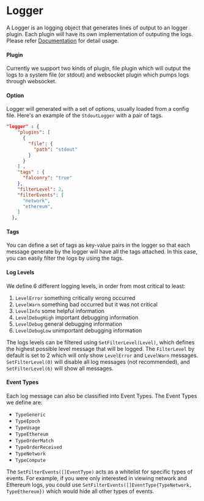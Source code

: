 # Logger

A Logger is an logging object that generates lines of output to an logger plugin.
Each plugin will have its own implementation of outputing the logs. Please refer 
[Documentation](https://godoc.org/github.com/republicprotocol/republic-go/logger) 
for detail usage.

#### Plugin

Currently we support two kinds of plugin, file plugin which will output the logs 
to a system file (or stdout) and websocket plugin which pumps logs through
websocket. 

#### Option

Logger will generated with a set of options, usually loaded from a config file.
Here's an example of the `StdoutLogger` with a pair of tags.

```json
"logger" : {
    "plugins": [
      {
        "file": {
          "path": "stdout"
        }
      }
    ] , 
    "tags" : {
      "falconry": "true"
    },
    "filterLevel": 2,
    "filterEvents": [
      "network",
      "ethereum",
    ]
  },
```

#### Tags

You can define a set of tags as key-value pairs in the logger so that each message 
generate by the logger will have all the tags attached. In this case, you can
easily filter the logs by using the tags.


#### Log Levels

We define 6 different logging levels, in order from most critical to least:

1. `LevelError`       something critically wrong occurred
2. `LevelWarn`        something bad occurred but it was not critical
3. `LevelInfo`        some helpful information 
4. `LevelDebugHigh`   important debugging information
5. `LevelDebug`       general debugging information
6. `LevelDebugLow`    unimportant debugging information

The logs levels can be filtered using `SetFilterLevel(Level)`, which defines the
highest possible level message that will be logged. The `FilterLevel` by default is
set to 2 which will only show `LevelError` and `LevelWarn` messages.
`SetFilterLevel(0)` will disable all log messages (not recommended), and
`SetFilterLevel(6)` will show all messages.


#### Event Types

Each log message can also be classified into Event Types. The Event Types we define
are:

- `TypeGeneric` 
- `TypeEpoch`   
- `TypeUsage` 
- `TypeEthereum`
- `TypeOrderMatch`
- `TypeOrderReceived`
- `TypeNetwork`
- `TypeCompute`

The `SetFilterEvents([]EventType)` acts as a whitelist for specific types of events.
For example, if you were only interested in viewing network and Ethereum logs, you
could use `SetFilterEvents([]EventType{TypeNetwork, TypeEthereum})` which would
hide all other types of events.
